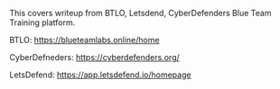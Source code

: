 This covers writeup from BTLO, Letsdend, CyberDefenders Blue Team Training platform.

BTLO: https://blueteamlabs.online/home

CyberDefneders: https://cyberdefenders.org/

LetsDefend: https://app.letsdefend.io/homepage
